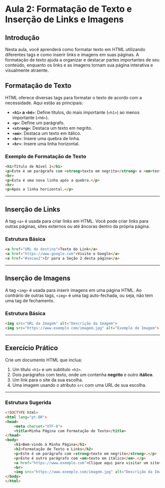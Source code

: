# Aula 2: Formatação de Texto e Inserção de Links e Imagens

## Introdução

Nesta aula, você aprenderá como formatar texto em HTML utilizando diferentes tags e como inserir links e imagens em suas páginas. A formatação de texto ajuda a organizar e destacar partes importantes de seu conteúdo, enquanto os links e as imagens tornam sua página interativa e visualmente atraente.

## Formatação de Texto

HTML oferece diversas tags para formatar o texto de acordo com a necessidade. Aqui estão as principais:

- **`<h1>` a `<h6>`**: Define títulos, do mais importante (`<h1>`) ao menos importante (`<h6>`).
- **`<p>`**: Define um parágrafo.
- **`<strong>`**: Destaca um texto em negrito.
- **`<em>`**: Destaca um texto em itálico.
- **`<br>`**: Insere uma quebra de linha.
- **`<hr>`**: Insere uma linha horizontal.

### Exemplo de Formatação de Texto

```html
<h1>Título de Nível 1</h1>
<p>Este é um parágrafo com <strong>texto em negrito</strong> e <em>texto em itálico</em>.</p>
<br>
<p>Esta é uma nova linha após a quebra.</p>
<hr>
<p>Após a linha horizontal.</p>
```

---

## Inserção de Links

A tag `<a>` é usada para criar links em HTML. Você pode criar links para outras páginas, sites externos ou até âncoras dentro da própria página.

### Estrutura Básica

```html
<a href="URL do destino">Texto do Link</a>
<a href="https://www.google.com">Visite o Google</a>
<a href="#secao2">Ir para a Seção 2 desta página</a>
```

---

## Inserção de Imagens

A tag `<img>` é usada para inserir imagens em uma página HTML. Ao contrário de outras tags, `<img>` é uma tag auto-fechada, ou seja, não tem uma tag de fechamento.

### Estrutura Básica

```html
<img src="URL da Imagem" alt="Descrição da Imagem">
<img src="https://www.exemplo.com/imagem.jpg" alt="Exemplo de Imagem">
```
---

## Exercício Prático

Crie um documento HTML que inclua:

1. Um título `<h1>` e um subtítulo `<h2>`.
2. Dois parágrafos com texto, onde um contenha **negrito** e outro **itálico**.
3. Um link para o site da sua escolha.
4. Uma imagem usando o atributo `src` com uma URL de sua escolha.

---

### Estrutura Sugerida

```html
<!DOCTYPE html>
<html lang="pt-BR">
<head>
    <meta charset="UTF-8">
    <title>Minha Página com Formatação de Texto</title>
</head>
<body>
    <h1>Bem-vindo à Minha Página</h1>
    <h2>Formatação de Texto e Links</h2>
    <p>Este é um parágrafo com <strong>texto em negrito</strong>.</p>
    <p>Este é outro parágrafo com <em>texto em itálico</em>.</p>
    <a href="https://www.exemplo.com">Clique aqui para visitar um site</a>
    <br>
    <img src="https://www.exemplo.com/imagem.jpg" alt="Descrição da Imagem">
</body>
</html>
```

